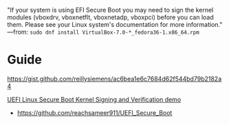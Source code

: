 "If your system is using EFI Secure Boot you may need to sign the
kernel modules (vboxdrv, vboxnetflt, vboxnetadp, vboxpci) before you can load
them. Please see your Linux system's documentation for more information."
—from: `sudo dnf install VirtualBox-7.0-*_fedora36-1.x86_64.rpm `

# Guide
https://gist.github.com/reillysiemens/ac6bea1e6c7684d62f544bd79b2182a4

[UEFI Linux Secure Boot Kernel Signing and Verification demo](https://youtu.be/SQ7Ajv2Cnzg)
- https://github.com/reachsameer911/UEFI_Secure_Boot
